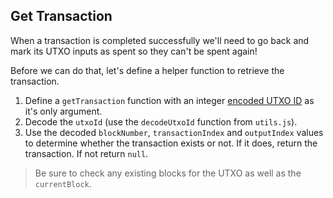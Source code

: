## Get Transaction

When a transaction is completed successfully we'll need to go back and mark its UTXO inputs as spent so they can't be spent again!

Before we can do that, let's define a helper function to retrieve the transaction.

1. Define a `getTransaction` function with an integer [encoded UTXO ID](?tab=details&scroll=Encoded%20UTXO%20ID) as it's only argument. 
2. Decode the `utxoId` (use the `decodeUtxoId` function from `utils.js`). 
3. Use the decoded `blockNumber`, `transactionIndex` and `outputIndex` values to determine whether the transaction exists or not. If it does, return the transaction. If not return `null`.

> Be sure to check any existing blocks for the UTXO as well as the `currentBlock`. 
